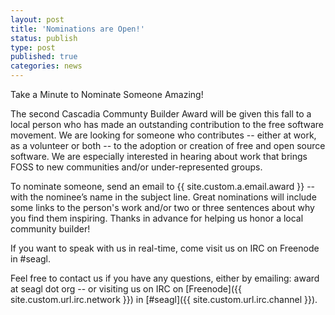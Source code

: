 ```yaml
---
layout: post
title: 'Nominations are Open!'
status: publish
type: post
published: true
categories: news
---
```


Take a Minute to Nominate Someone Amazing!

The second Cascadia Communty Builder Award will be given this fall to a local person who has made an outstanding contribution to the free software movement. We are looking for someone who contributes -- either at work, as a volunteer or both -- to the adoption or creation of free and open source software. We are especially interested in hearing about work that brings FOSS to new communities and/or under-represented groups.

To nominate someone, send an email to {{ site.custom.a.email.award }} -- with the nominee’s name in the subject line. Great nominations will include some links to the person's work and/or two or three sentences about why you find them inspiring. Thanks in advance for helping us honor a local community builder!

If you want to speak with us in real-time, come visit us on IRC on Freenode in #seagl.


Feel free to contact us if you have any questions, either by
emailing: award at seagl dot org
-- or visiting us on IRC on
[Freenode]({{ site.custom.url.irc.network }}) in
[#seagl]({{ site.custom.url.irc.channel }}).
